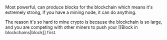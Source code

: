 Most powerful, can produce blocks for the blockchain which means it's extremely strong, if you have a mining node, it can do anything.

The reason it's so hard to mine crypto is because the blockchain is so large, and you are competing with other miners to push your [[Block in blockchains|block]] first.